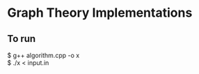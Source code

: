 <h1> Graph Theory Implementations</h1>

<h2>To run</h2>

$   g++ algorithm.cpp -o x <br>
$   ./x < input.in
